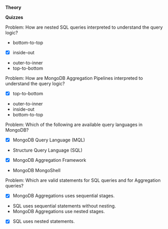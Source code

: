 **Theory**


**Quizzes**

Problem:
How are nested SQL queries interpreted to understand the query logic?

- bottom-to-top
- [X] inside-out
- outer-to-inner
- top-to-bottom

Problem:
How are MongoDB Aggregation Pipelines interpreted to understand the query logic?

- [X] top-to-bottom
- outer-to-inner
- inside-out
- bottom-to-top

Problem:
Which of the following are available query languages in MongoDB?

- [X] MongoDB Query Language (MQL)
- Structure Query Language (SQL)
- [X] MongoDB Aggregation Framework
- MongoDB MongoShell

Problem:
Which are valid statements for SQL queries and for Aggregation queries?

- [X] MongoDB Aggregations uses sequential stages.
- SQL uses sequential statements without nesting.
- MongoDB Aggregations use nested stages.
- [X] SQL uses nested statements.